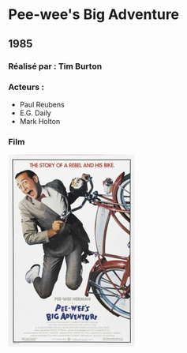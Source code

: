   # Pee-wee's Big Adventure

  ## 1985

  ### Réalisé par : Tim Burton
  
  ### Acteurs : 
  - Paul Reubens
  - E.G. Daily
  - Mark Holton

  ### Film
  ![alt text](https://github.com/marcelagondro/Films-TinBurton/blob/main/img/Peeweebigadventure.jpg "Github img")
